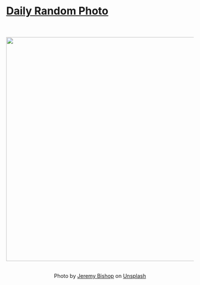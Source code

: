 # [Daily Random Photo](https://www.dailyrandomphoto.com/)

<div align="center">
  <br>
  <br>
  <a href="https://www.dailyrandomphoto.com/p/2023/2023-12-24/"><img src="https://images.unsplash.com/photo-1702011063069-11e96b6fa662?crop=entropy&cs=tinysrgb&fit=max&fm=jpg&ixid=M3w3NzUwOHwwfDF8cmFuZG9tfHx8fHx8fHx8MTcwMzM3Nzk3Mnw&ixlib=rb-4.0.3&q=80&w=1080" width="600px"></a>
  <br>
  <br>
  <p class="has-text-grey">Photo by <a href="https://unsplash.com/@jeremybishop?utm_source=Daily%20Random%20Photo&amp;utm_medium=referral" target="_blank" rel="noopener noreferrer">Jeremy Bishop</a> on <a href="https://unsplash.com/photos/a-large-tree-with-the-sun-shining-through-it-k3ENNleOyD0?utm_source=Daily%20Random%20Photo&amp;utm_medium=referral" target="_blank" rel="noopener noreferrer">Unsplash</a></p>
</div>

